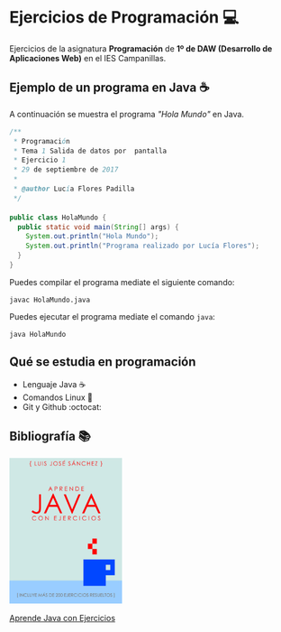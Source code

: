 # Ejercicios de Programación :computer:

Ejercicios de la asignatura **Programación** de **1º de DAW
(Desarrollo de Aplicaciones Web)** en el IES Campanillas.

## Ejemplo de un programa en Java :coffee:

A continuación se muestra el programa *"Hola Mundo"* en Java.

```java
/**
 * Programación
 * Tema 1 Salida de datos por  pantalla
 * Ejercicio 1
 * 29 de septiembre de 2017
 * 
 * @author Lucía Flores Padilla
 */

public class HolaMundo {
  public static void main(String[] args) {
    System.out.println("Hola Mundo");
    System.out.println("Programa realizado por Lucía Flores");
  }
}

```
Puedes compilar el programa mediate el siguiente comando:

```console
javac HolaMundo.java

```

Puedes ejecutar el programa mediate el comando `java`:

```console
java HolaMundo
```

## Qué se estudia en programación

 * Lenguaje Java :coffee:
 * Comandos Linux :penguin:
 * Git y Github :octocat:

## Bibliografía :books:

<img src="img/portada.png" width="200 px">

[Aprende Java con Ejercicios](https://leanpub.com/aprendejava)
